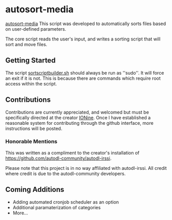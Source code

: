 # autosort-media

[autosort-media](https://github.com/Unholy-Scripts/autosort-media)
This script was developed to automatically sorts files based on user-defined parameters.

The core script reads the user's input, and writes a sorting script that will sort and move files.

## Getting Started

The script [sortscriptbuilder.sh](https://github.com/Unholy-Scripts/autosort-media/blob/master/sortscriptbuilder.sh) should always be run as ''sudo''. It will force an exit if it is not. This is because there are commands which require root access within the script. 

## Contributions 

Contributions are currently appreciated, and welcomed but must be specifically directed at the creator [IONine](https://github.com/IOnine). Once I have established a reasonable system for contributing through the github interface, more instructions will be posted.

### Honorable Mentions

This was written as a compliment to the creator's installation of https://github.com/autodl-community/autodl-irssi.

Please note that this project is in no way affiliated with autodl-irssi. All credit where credit is due to the 
autodl-community developers.

## Coming Additions

* Adding automated cronjob scheduler as an option
* Additional paramaterization of categories
* More...
